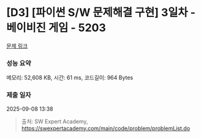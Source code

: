 # [D3] [파이썬 S/W 문제해결 구현] 3일차 - 베이비진 게임 - 5203 

[문제 링크](https://swexpertacademy.com/main/code/problem/problemDetail.do?contestProbId=AWT-MRHKchIDFAVT) 

### 성능 요약

메모리: 52,608 KB, 시간: 61 ms, 코드길이: 964 Bytes

### 제출 일자

2025-09-08 13:38



> 출처: SW Expert Academy, https://swexpertacademy.com/main/code/problem/problemList.do